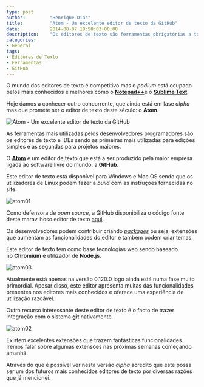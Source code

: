 ```yaml
---
type: post
author:         "Henrique Dias"
title:          "Atom - Um excelente editor de texto da GitHub"
date:           2014-08-07 18:50:03+00:00
description:    "Os editores de texto são ferramentas obrigatórias a todos os programadores. Hoje damos a conhecer mais um que entrou neste competitivo mundo: o Atom."
categories:
- General
tags:
- Editores de Texto
- Ferramentas
- GitHub
---
```


O mundo dos editores de texto é competitivo mas o *podium* está ocupado pelos mais conhecidos e melhores como o [**Notepad++**](http://notepad-plus-plus.org/)e o [**Sublime Text**](http://www.sublimetext.com/).

Hoje damos a conhecer outro concorrente, que ainda está em fase *alpha* mas que promete ser o editor de texto deste século: o **Atom**.

![Atom - Um excelente editor de texto da GitHub](/images/atom00.jpg)

As ferramentas mais utilizadas pelos desenvolvedores programadores são os editores de texto e IDEs sendo as primeiras mais utilizadas para edições simples e as segundas para projetos maiores.

O [**Atom**](https://atom.io/) é um editor de texto que está a ser produzido pela maior empresa ligada ao software livre do mundo, a **GitHub**.

Este editor de texto está disponível para Windows e Mac OS sendo que os utilizadores de Linux podem fazer a *build* com as instruções fornecidas no site.

![atom01](/images/atom01.jpg)

Como defensora de *open source*, a GitHub disponibiliza o código fonte deste maravilhoso editor de texto [aqui](https://github.com/atom/atom).

Os desenvolvedores podem contribuir criando [*packages*](https://atom.io/docs/latest/creating-a-package) ou seja, extensões que aumentam as funcionalidades do editor e também podem criar temas.

Este editor de texto tem como base tecnologias web sendo baseado no **Chromium** e utilizador de **Node.js**.

![atom03](/images/atom03.jpg)

Atualmente está apenas na versão 0.120.0 logo ainda está numa fase muito primordial. Apesar disso, este editor apresenta muitas das funcionalidades presentes nos editores mais conhecidos e oferece uma experiência de utilização razoável.

Outro recurso interessante deste editor de texto é o facto de trazer integração com o sistema **git** nativamente.

![atom02](/images/atom02.jpg)

Existem excelentes extensões que trazem fantásticas funcionalidades. Iremos falar sobre algumas extensões nas próximas semanas começando amanhã.

Através do que é possível ver nesta versão *alpha* acredito que este possa ser um dos futuros mais conhecidos editores de texto por diversas razões que já mencionei.
